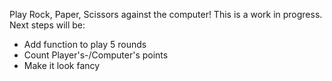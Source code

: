 Play Rock, Paper, Scissors against the computer!
This is a work in progress. 
Next steps will be:
- Add function to play 5 rounds
- Count Player's-/Computer's points
- Make it look fancy
